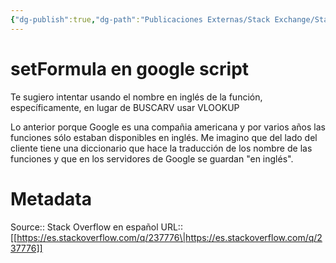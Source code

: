 ```yaml
---
{"dg-publish":true,"dg-path":"Publicaciones Externas/Stack Exchange/Stack Overflow en español/es.stackoverflow.com-237776.md","permalink":"/publicaciones-externas/stack-exchange/stack-overflow-en-espanol/es-stackoverflow-com-237776/","title":"setFormula en google script","hide":true,"noteIcon":"default","created":"2024-04-03T12:49:10.627-06:00","updated":"2024-04-05T16:43:54.799-06:00"}
---
```


# setFormula en google script

Te sugiero intentar usando el nombre en inglés de la función, específicamente, en lugar de BUSCARV usar VLOOKUP

Lo anterior porque Google es una compañia americana y por varios años las funciones sólo estaban disponibles en inglés. Me imagino que del lado del cliente tiene una diccionario que hace la traducción de los nombre de las funciones y que en los servidores de Google se guardan "en inglés".

# Metadata
Source:: Stack Overflow en español
URL:: [[https://es.stackoverflow.com/q/237776\|https://es.stackoverflow.com/q/237776]]

